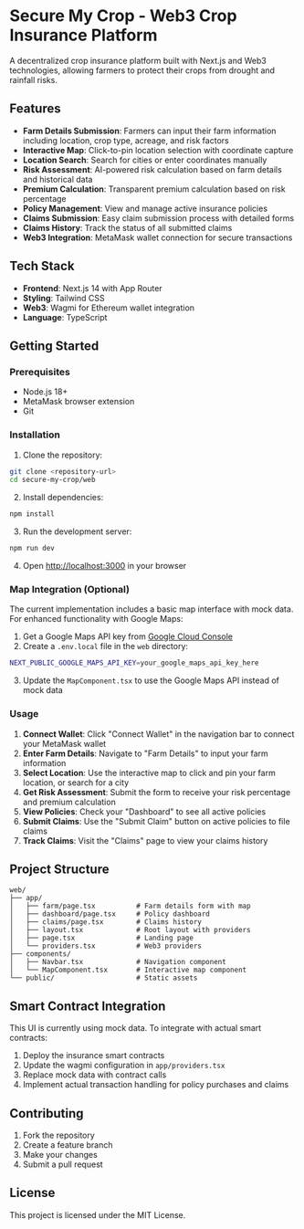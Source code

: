 # Secure My Crop - Web3 Crop Insurance Platform

A decentralized crop insurance platform built with Next.js and Web3 technologies, allowing farmers to protect their crops from drought and rainfall risks.

## Features

- **Farm Details Submission**: Farmers can input their farm information including location, crop type, acreage, and risk factors
- **Interactive Map**: Click-to-pin location selection with coordinate capture
- **Location Search**: Search for cities or enter coordinates manually
- **Risk Assessment**: AI-powered risk calculation based on farm details and historical data
- **Premium Calculation**: Transparent premium calculation based on risk percentage
- **Policy Management**: View and manage active insurance policies
- **Claims Submission**: Easy claim submission process with detailed forms
- **Claims History**: Track the status of all submitted claims
- **Web3 Integration**: MetaMask wallet connection for secure transactions

## Tech Stack

- **Frontend**: Next.js 14 with App Router
- **Styling**: Tailwind CSS
- **Web3**: Wagmi for Ethereum wallet integration
- **Language**: TypeScript

## Getting Started

### Prerequisites

- Node.js 18+ 
- MetaMask browser extension
- Git

### Installation

1. Clone the repository:
```bash
git clone <repository-url>
cd secure-my-crop/web
```

2. Install dependencies:
```bash
npm install
```

3. Run the development server:
```bash
npm run dev
```

4. Open [http://localhost:3000](http://localhost:3000) in your browser

### Map Integration (Optional)

The current implementation includes a basic map interface with mock data. For enhanced functionality with Google Maps:

1. Get a Google Maps API key from [Google Cloud Console](https://console.cloud.google.com/apis/credentials)
2. Create a `.env.local` file in the `web` directory:
```bash
NEXT_PUBLIC_GOOGLE_MAPS_API_KEY=your_google_maps_api_key_here
```
3. Update the `MapComponent.tsx` to use the Google Maps API instead of mock data

### Usage

1. **Connect Wallet**: Click "Connect Wallet" in the navigation bar to connect your MetaMask wallet
2. **Enter Farm Details**: Navigate to "Farm Details" to input your farm information
3. **Select Location**: Use the interactive map to click and pin your farm location, or search for a city
4. **Get Risk Assessment**: Submit the form to receive your risk percentage and premium calculation
5. **View Policies**: Check your "Dashboard" to see all active policies
6. **Submit Claims**: Use the "Submit Claim" button on active policies to file claims
7. **Track Claims**: Visit the "Claims" page to view your claims history

## Project Structure

```
web/
├── app/
│   ├── farm/page.tsx          # Farm details form with map
│   ├── dashboard/page.tsx     # Policy dashboard
│   ├── claims/page.tsx        # Claims history
│   ├── layout.tsx             # Root layout with providers
│   ├── page.tsx               # Landing page
│   └── providers.tsx          # Web3 providers
├── components/
│   ├── Navbar.tsx             # Navigation component
│   └── MapComponent.tsx       # Interactive map component
└── public/                    # Static assets
```

## Smart Contract Integration

This UI is currently using mock data. To integrate with actual smart contracts:

1. Deploy the insurance smart contracts
2. Update the wagmi configuration in `app/providers.tsx`
3. Replace mock data with contract calls
4. Implement actual transaction handling for policy purchases and claims

## Contributing

1. Fork the repository
2. Create a feature branch
3. Make your changes
4. Submit a pull request

## License

This project is licensed under the MIT License.
